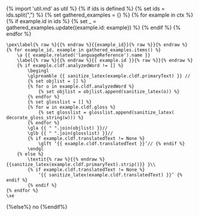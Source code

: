 {% import 'util.md' as util %}
{% if ids is defined %}
    {% set ids = ids.split(",") %}
    {% set gathered_examples = {} %}
        {% for example in ctx %}
            {% if example.id in ids %}
                {% set _ = gathered_examples.update({example.id: example}) %}
            {% endif %}
        {% endfor %}
```{=latex}
\pex\label{% raw %}{{% endraw %}{{example_id}}{% raw %}}{% endraw %}
{% for example_id, example in gathered_examples.items() %}
    \a {{ example.related('languageReference').name }}
    \label{% raw %}{{% endraw %}{{ example.id }}{% raw %}}{% endraw %}
    {% if example.cldf.analyzedWord != [] %}
        \begingl
        \glpreamble {{ sanitize_latex(example.cldf.primaryText) }} //
        {% set objlist = [] %}
        {% for o in example.cldf.analyzedWord %}
            {% set objlist = objlist.append(sanitize_latex(o)) %}
        {% endfor %}
        {% set glosslist = [] %}
        {% for w in example.cldf.gloss %}
            {% set glosslist = glosslist.append(sanitize_latex(     decorate_gloss_string(w))) %}
        {% endfor %}
        \gla {{ " ".join(objlist) }}//
        \glb {{ " ".join(glosslist) }}//
        {% if example.cldf.translatedText != None %}
            \glft ‘{{ example.cldf.translatedText }}’// {% endif %} 
        \endgl 
    {% else %}
        \textit{% raw %}{{% endraw %}{{sanitize_latex(example.cldf.primaryText).strip()}} }\\
        {% if example.cldf.translatedText != None %}
            ‘{{ sanitize_latex(example.cldf.translatedText) }}’ {% endif %}
        {% endif %}
{% endfor %}
\xe
```
{%else%}
no
{%endif%}


